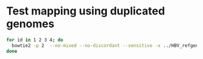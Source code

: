 Test mapping using duplicated genomes
===

```bash
for id in 1 2 3 4; do
  bowtie2 -p 2  --no-mixed --no-discordant --sensitive -x ../HBV_refgenomes/HBV_refgenomes_dup_BOWTIE2/HBV_refgenomes_dup_BOWTIE2 2>log -1 testfile-"$id"_1.fq.gz -2 testfile-"$id"_2.fq.gz | samtools view -Sbh - > testfile-"$id".bam
done
```
